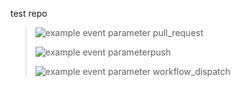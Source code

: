 test repo

>![example event parameter](https://github.com/okimaureen/test/actions/workflows/filter.yml/badge.svg?event=pull_request) pull_request
>
>![example event parameter](https://github.com/okimaureen/test/actions/workflows/filter.yml/badge.svg?event=push)push
>
>![example event parameter](https://github.com/okimaureen/test/actions/workflows/filter.yml/badge.svg?event=workflow_dispatch) workflow_dispatch




